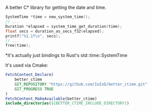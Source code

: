 A better C* library for getting the date and time.

```c
SystemTime *time = new_system_time();
// ...
Duration *elapsed = system_time_get_duration(time);
float secs = duration_as_secs_f32(elapsed);
printf("%1.1f\n", secs);
// ...
free(time);
```

*it's actually just bindings to Rust's std::time::SystemTime

It's used via Cmake:

```cmake
FetchContent_Declare(
    better_ctime
    GIT_REPOSITORY "https://github.com/IoIxD/better_ctime.git"
    GIT_PROGRESS TRUE
)
FetchContent_MakeAvailable(better_ctime)
include_directories(${BETTER_CTIME_INCLUDE_DIRECTORY})
```